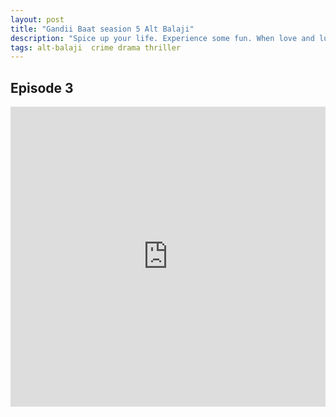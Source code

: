 ```yaml
---
layout: post
title: "Gandii Baat seasion 5 Alt Balaji"
description: "Spice up your life. Experience some fun. When love and lust meet on Gandii Baat 5"
tags: alt-balaji  crime drama thriller
---
```


## Episode 3

<div class="responsive-container">
<iframe src="https://drive.google.com/file/d/1KLI6yq6BzL1Gsv_L6Eg8VN2OCymqi0hr/preview" frameborder="0" marginwidth="0" marginheight="0" scrolling="NO" width="100%" height="480" allowfullscreen></iframe>
<div style="width: 80px; height: 80px; position: absolute; opacity: 0; right: 0px; top: 0px;"> </div></div>
